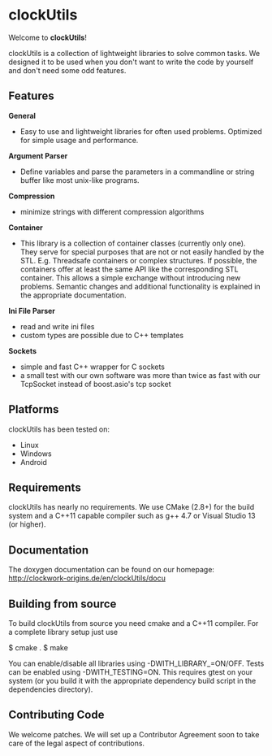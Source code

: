 
# clockUtils #

Welcome to **clockUtils**!

clockUtils is a collection of lightweight libraries to solve common tasks. We designed it to be used when you don't want to write the code by yourself and don't need some odd features.

## Features ##

**General**

 * Easy to use and lightweight libraries for often used problems. Optimized for simple usage and performance.

**Argument Parser**

 * Define variables and parse the parameters in a commandline or string buffer like most unix-like programs.

**Compression**

 * minimize strings with different compression algorithms

**Container**

 * This library is a collection of container classes (currently only one). They serve for special purposes that are not or not easily handled by the STL. E.g. Threadsafe containers or complex structures. If possible, the containers offer at least the same API like the corresponding STL container. This allows a simple exchange without introducing new problems. Semantic changes and additional functionality is explained in the appropriate documentation.

**Ini File Parser**

 * read and write ini files
 * custom types are possible due to C++ templates

**Sockets**

 * simple and fast C++ wrapper for C sockets
 * a small test with our own software was more than twice as fast with our TcpSocket instead of boost.asio's tcp socket


## Platforms ##

clockUtils has been tested on:

  * Linux
  * Windows
  * Android

## Requirements ##

clockUtils has nearly no requirements. We use CMake (2.8+) for the build system and a C++11 capable compiler such as g++ 4.7 or Visual Studio 13 (or higher).

## Documentation ##

The doxygen documentation can be found on our homepage: http://clockwork-origins.de/en/clockUtils/docu

## Building from source ##

To build clockUtils from source you need cmake and a C++11 compiler. For a complete library setup just use

$ cmake .
$ make

You can enable/disable all libraries using -DWITH_LIBRARY_<LIBRARYNAME>=ON/OFF. Tests can be enabled using -DWITH_TESTING=ON. This requires gtest on your system (or you build it with the appropriate dependency build script in the dependencies directory).

## Contributing Code ##

We welcome patches. We will set up a Contributor Agreement soon to take care of the legal aspect of contributions.
